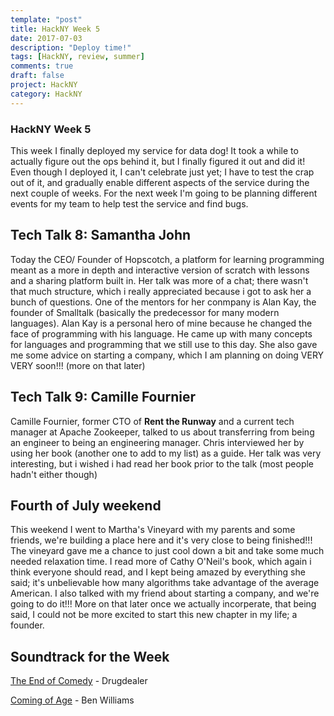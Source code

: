 ```yaml
---
template: "post"
title: HackNY Week 5
date: 2017-07-03
description: "Deploy time!"
tags: [HackNY, review, summer]
comments: true
draft: false
project: HackNY
category: HackNY
---
```


### HackNY Week 5


This week I finally deployed my service for data dog! It took a while to actually figure out the ops behind it, but I finally figured it out and did it! Even though I deployed it, I can't celebrate just yet; I have to test the crap out of it, and gradually enable different aspects of the service during the next couple of weeks. For the next week I'm going to be planning different events for my team to help test the service and find bugs. 

## Tech Talk 8: Samantha John

Today the CEO/ Founder of Hopscotch, a platform for learning programming meant as a more in depth and interactive version of scratch with lessons and a sharing platform built in. Her talk was more of a chat; there wasn't that much structure, which i really appreciated because i got to ask her a bunch of questions. One of the mentors for her conmpany is Alan Kay, the founder of Smalltalk (basically the predecessor for many modern languages). Alan Kay is a personal hero of mine because he changed the face of programming with his language. He came up with many concepts for languages and programming that we still use to this day. She also gave me some advice on starting a company, which I am planning on doing VERY VERY soon!!! (more on that later)

## Tech Talk 9: Camille Fournier

Camille Fournier, former CTO of **Rent the Runway** and a current tech manager at Apache Zookeeper, talked to us about transferring from being an engineer to being an engineering manager. Chris interviewed her by using her book (another one to add to my list) as a guide. Her talk was very interesting, but i wished i had read her book prior to the talk (most people hadn't either though)

## Fourth of July weekend

This weekend I went to Martha's Vineyard with my parents and some friends, we're building a place here and it's very close to being finished!!! The vineyard gave me a chance to just cool down a bit and take some much needed relaxation time. I read more of Cathy O'Neil's book, which again i think everyone should read, and I kept being amazed by everything she said; it's unbelievable how many algorithms take advantage of the average American. I also talked with my friend about starting a company, and we're going to do it!!! More on that later once we actually incorperate, that being said, I could not be more excited to start this new chapter in my life; a founder. 

## Soundtrack for the Week

[The End of Comedy](https://www.youtube.com/watch?v=xOYkjt9F81c) - Drugdealer

[Coming of Age](https://www.youtube.com/watch?v=Sao2tnp5KMk&list=PLuElwtKolKAOtoahfJSu7W6seCV3Xh44L) - Ben Williams

